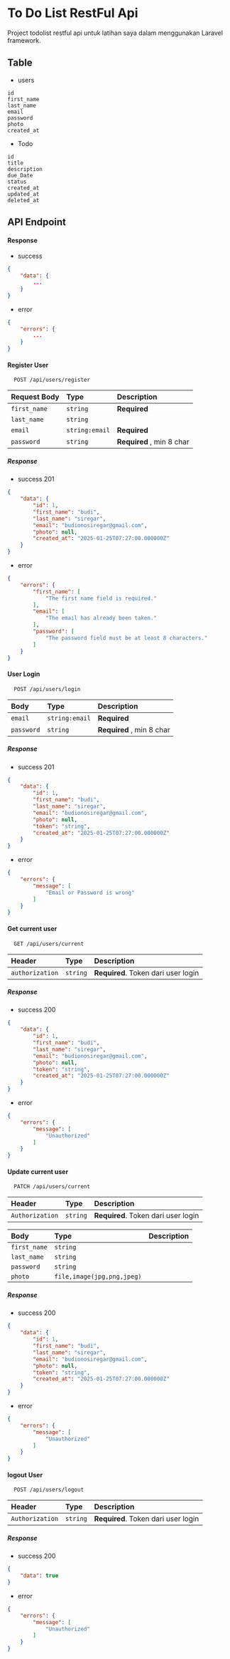 # To Do List RestFul Api

Project todolist restful api untuk latihan saya dalam menggunakan Laravel framework.

## Table

- users

```
id
first_name  
last_name   
email 
password
photo
created_at
```

- Todo

```
id
title
description
due_Date
status
created_at
updated_at
deleted_at
```

## API Endpoint

#### Response

- success

```json
{
    "data": {
        ...
    }
}
```

- error

```json
{
    "errors": {
        ...
    }
}
```

#### Register User

```http
  POST /api/users/register
```

| Request Body | Type           | Description               |
|:-------------|:---------------|:--------------------------|
| `first_name` | `string`       | **Required**              |
| `last_name`  | `string`       |                           |
| `email`      | `string:email` | **Required**              |
| `password`   | `string`       | **Required** , min 8 char |

##### Response

- success 201

```json
{
    "data": {
        "id": 1,
        "first_name": "budi",
        "last_name": "siregar",
        "email": "budionosiregar@gmail.com",
        "photo": null,
        "created_at": "2025-01-25T07:27:00.000000Z"
    }
}
```

- error

```json
{
    "errors": {
        "first_name": [
            "The first name field is required."
        ],
        "email": [
            "The email has already been taken."
        ],
        "password": [
            "The password field must be at least 8 characters."
        ]
    }
}
```

#### User Login

```http
  POST /api/users/login
```

| Body       | Type           | Description               |
|:-----------|:---------------|:--------------------------|
| `email`    | `string:email` | **Required**              |
| `password` | `string`       | **Required** , min 8 char |

##### Response

- success 201

```json
{
    "data": {
        "id": 1,
        "first_name": "budi",
        "last_name": "siregar",
        "email": "budionosiregar@gmail.com",
        "photo": null,
        "token": "string",
        "created_at": "2025-01-25T07:27:00.000000Z"
    }
}
```

- error

```json
{
    "errors": {
        "message": [
            "Email or Password is wrong"
        ]
    }
}
```

#### Get current user

```http
  GET /api/users/current
```

| Header          | Type     | Description                         |
|:----------------|:---------|:------------------------------------|
| `authorization` | `string` | **Required**. Token dari user login |

##### Response

- success 200

```json
{
    "data": {
        "id": 1,
        "first_name": "budi",
        "last_name": "siregar",
        "email": "budionosiregar@gmail.com",
        "photo": null,
        "token": "string",
        "created_at": "2025-01-25T07:27:00.000000Z"
    }
}
```

- error

```json
{
    "errors": {
        "message": [
            "Unauthorized"
        ]
    }
}
```

#### Update current user

```http
  PATCH /api/users/current
```

| Header          | Type     | Description                         |
|:----------------|:---------|:------------------------------------|
| `Authorization` | `string` | **Required**. Token dari user login |

| Body         | Type                       | Description |
|:-------------|:---------------------------|:------------|
| `first_name` | `string`                   |             |
| `last_name`  | `string`                   |             |
| `password`   | `string`                   |             |
| `photo`      | `file,image(jpg,png,jpeg)` |             |  

##### Response

- success 200

```json
{
    "data": {
        "id": 1,
        "first_name": "budi",
        "last_name": "siregar",
        "email": "budionosiregar@gmail.com",
        "photo": null,
        "token": "string",
        "created_at": "2025-01-25T07:27:00.000000Z"
    }
}
```

- error

```json
{
    "errors": {
        "message": [
            "Unauthorized"
        ]
    }
}
```

#### logout User

```http
  POST /api/users/logout
```

| Header          | Type     | Description                         |
|:----------------|:---------|:------------------------------------|
| `Authorization` | `string` | **Required**. Token dari user login |

##### Response

- success 200

```json
{
    "data": true
}
```

- error

```json
{
    "errors": {
        "message": [
            "Unauthorized"
        ]
    }
}
```
